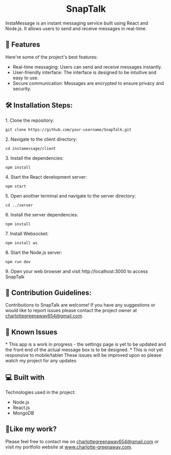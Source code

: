 <h1 align="center" id="title">SnapTalk</h1>

<p id="description">InstaMessage is an instant messaging service built using React and Node.js. It allows users to send and receive messages in real-time.</p>

  
  
<h2>🧐 Features</h2>

Here're some of the project's best features:

*   Real-time messaging: Users can send and receive messages instantly.
*   User-friendly interface: The interface is designed to be intuitive and easy to use.
*   Secure communication: Messages are encrypted to ensure privacy and security.

<h2>🛠️ Installation Steps:</h2>

<p>1. Clone the repository:</p>

```
git clone https://github.com/your-username/SnapTalk.git
```

<p>2. Navigate to the client directory:</p>

```
cd instamessage/client
```

<p>3. Install the dependencies:</p>

```
npm install
```

<p>4. Start the React development server:</p>

```
npm start
```

<p>5. Open another terminal and navigate to the server directory:</p>

```
cd ../server
```

<p>6. Install the server dependencies:</p>

```
npm install
```

<p>7. Install Websocket:</p>

```
npm install ws    
```

<p>8. Start the Node.js server:</p>

```
npm run dev
```

<p>9. Open your web browser and visit http://localhost:3000 to access SnapTalk</p>

<h2>🍰 Contribution Guidelines:</h2>

Contributions to SnapTalk are welcome! If you have any suggestions or would like to report issues please contact the project owner at charlottegreenaway654@gmail.com.

<h2>&#128295; Known Issues</h2>
  * This app is a work in progress - the settings page is yet to be updated and the front end of the actual message box is to be designed.
  * This is not yet responsive to mobile/tablet
These issues will be improved upon so please watch my project for any updates
  
<h2>💻 Built with</h2>

Technologies used in the project:

*   Node.js
*   React.js
*   MongoDB

<h2>💖Like my work?</h2>

Please feel free to contact me on charlottegreenaway654@gmail.com or visit my portfolio website at www.charlotte-greenaway.com.
  
